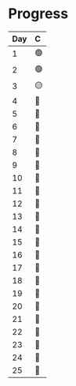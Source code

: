 # Progress

| Day | C |
|:-|:-|
| 1 | :green_circle: |
| 2 | :green_circle: |
| 3 | :yellow_circle: |
| 4 | :red_circle: |
| 5 | :red_circle: |
| 6 | :red_circle: |
| 7 | :red_circle: |
| 8 | :red_circle: |
| 9 | :red_circle: |
| 10 | :red_circle: |
| 11 | :red_circle: |
| 12 | :red_circle: |
| 13 | :red_circle: |
| 14 | :red_circle: |
| 15 | :red_circle: |
| 16 | :red_circle: |
| 17 | :red_circle: |
| 18 | :red_circle: |
| 19 | :red_circle: |
| 20 | :red_circle: |
| 21 | :red_circle: |
| 22 | :red_circle: |
| 23 | :red_circle: |
| 24 | :red_circle: |
| 25 | :red_circle: |
